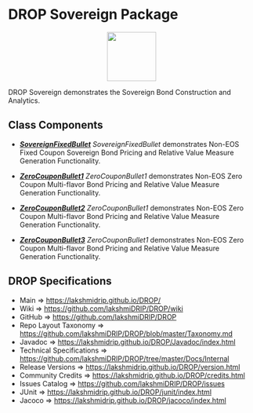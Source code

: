 # DROP Sovereign Package

<p align="center"><img src="https://github.com/lakshmiDRIP/DROP/blob/master/DRIP_Logo.gif?raw=true" width="100"></p>

DROP Sovereign demonstrates the Sovereign Bond Construction and Analytics.


## Class Components

 * [***SovereignFixedBullet***](https://github.com/lakshmiDRIP/DROP/tree/master/src/main/java/org/drip/sample/sovereign/SovereignFixedBullet.java)
 <i>SovereignFixedBullet</i> demonstrates Non-EOS Fixed Coupon Sovereign Bond Pricing and Relative Value Measure Generation Functionality.

 * [***ZeroCouponBullet1***](https://github.com/lakshmiDRIP/DROP/tree/master/src/main/java/org/drip/sample/sovereign/ZeroCouponBullet1.java)
 <i>ZeroCouponBullet1</i> demonstrates Non-EOS Zero Coupon Multi-flavor Bond Pricing and Relative Value Measure Generation Functionality.

 * [***ZeroCouponBullet2***](https://github.com/lakshmiDRIP/DROP/tree/master/src/main/java/org/drip/sample/sovereign/ZeroCouponBullet2.java)
 <i>ZeroCouponBullet1</i> demonstrates Non-EOS Zero Coupon Multi-flavor Bond Pricing and Relative Value Measure Generation Functionality.

 * [***ZeroCouponBullet3***](https://github.com/lakshmiDRIP/DROP/tree/master/src/main/java/org/drip/sample/sovereign/ZeroCouponBullet3.java)
 <i>ZeroCouponBullet1</i> demonstrates Non-EOS Zero Coupon Multi-flavor Bond Pricing and Relative Value Measure Generation Functionality.


## DROP Specifications

 * Main                     => https://lakshmidrip.github.io/DROP/
 * Wiki                     => https://github.com/lakshmiDRIP/DROP/wiki
 * GitHub                   => https://github.com/lakshmiDRIP/DROP
 * Repo Layout Taxonomy     => https://github.com/lakshmiDRIP/DROP/blob/master/Taxonomy.md
 * Javadoc                  => https://lakshmidrip.github.io/DROP/Javadoc/index.html
 * Technical Specifications => https://github.com/lakshmiDRIP/DROP/tree/master/Docs/Internal
 * Release Versions         => https://lakshmidrip.github.io/DROP/version.html
 * Community Credits        => https://lakshmidrip.github.io/DROP/credits.html
 * Issues Catalog           => https://github.com/lakshmiDRIP/DROP/issues
 * JUnit                    => https://lakshmidrip.github.io/DROP/junit/index.html
 * Jacoco                   => https://lakshmidrip.github.io/DROP/jacoco/index.html
